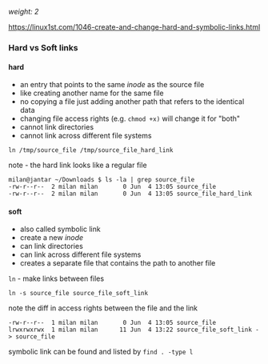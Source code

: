 _weight: 2_

https://linux1st.com/1046-create-and-change-hard-and-symbolic-links.html


### Hard vs Soft links

#### hard 

- an entry that points to the same _inode_ as the source file
- like creating another name for the same file
- no copying a file just adding another path that refers to the identical data
- changing file access rights (e.g. `chmod +x)` will change it for "both"
- cannot link directories
- cannot link across different file systems


`ln /tmp/source_file /tmp/source_file_hard_link`

note - the hard link looks like a regular file
```
milan@jantar ~/Downloads $ ls -la | grep source_file
-rw-r--r--  2 milan milan       0 Jun  4 13:05 source_file
-rw-r--r--  2 milan milan       0 Jun  4 13:05 source_file_hard_link
```


#### soft

- also called symbolic link
- create a new _inode_
- can link directories
- can link across different file systems
- creates a separate file that contains the path to another file

`ln` - make links between files

```
ln -s source_file source_file_soft_link
```

note the diff in access rights between the file and the link
```
-rw-r--r--  1 milan milan       0 Jun  4 13:05 source_file
lrwxrwxrwx  1 milan milan      11 Jun  4 13:22 source_file_soft_link -> source_file
```

symbolic link can be found and listed by `find . -type l`